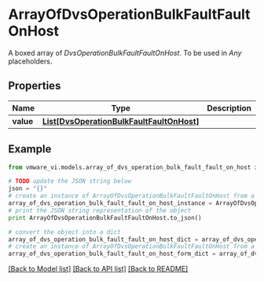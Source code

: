 # ArrayOfDvsOperationBulkFaultFaultOnHost

A boxed array of *DvsOperationBulkFaultFaultOnHost*. To be used in *Any* placeholders. 

## Properties
Name | Type | Description | Notes
------------ | ------------- | ------------- | -------------
**value** | [**List[DvsOperationBulkFaultFaultOnHost]**](DvsOperationBulkFaultFaultOnHost.md) |  | 

## Example

```python
from vmware_vi.models.array_of_dvs_operation_bulk_fault_fault_on_host import ArrayOfDvsOperationBulkFaultFaultOnHost

# TODO update the JSON string below
json = "{}"
# create an instance of ArrayOfDvsOperationBulkFaultFaultOnHost from a JSON string
array_of_dvs_operation_bulk_fault_fault_on_host_instance = ArrayOfDvsOperationBulkFaultFaultOnHost.from_json(json)
# print the JSON string representation of the object
print ArrayOfDvsOperationBulkFaultFaultOnHost.to_json()

# convert the object into a dict
array_of_dvs_operation_bulk_fault_fault_on_host_dict = array_of_dvs_operation_bulk_fault_fault_on_host_instance.to_dict()
# create an instance of ArrayOfDvsOperationBulkFaultFaultOnHost from a dict
array_of_dvs_operation_bulk_fault_fault_on_host_form_dict = array_of_dvs_operation_bulk_fault_fault_on_host.from_dict(array_of_dvs_operation_bulk_fault_fault_on_host_dict)
```
[[Back to Model list]](../README.md#documentation-for-models) [[Back to API list]](../README.md#documentation-for-api-endpoints) [[Back to README]](../README.md)


